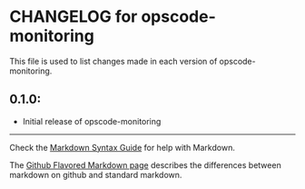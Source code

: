 # CHANGELOG for opscode-monitoring

This file is used to list changes made in each version of
opscode-monitoring.

## 0.1.0:

* Initial release of opscode-monitoring

- - -
Check the [Markdown Syntax Guide](http://daringfireball.net/projects/markdown/syntax) for help with Markdown.

The [Github Flavored Markdown page](http://github.github.com/github-flavored-markdown/) describes the differences between markdown on github and standard markdown.

